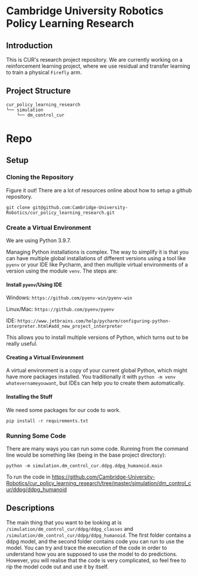 # Cambridge University Robotics Policy Learning Research

## Introduction

This is CUR's research project repository. We are currently working on a reinforcement learning project, where we use
residual and transfer learning to train a physical ```Firefly``` arm.

## Project Structure

```
cur_policy_learning_research
└── simulation
    └── dm_control_cur
```
# Repo
## Setup
### Cloning the Repository
Figure it out! There are a lot of resources online about how to setup a github repository.

```git clone git@github.com:Cambridge-University-Robotics/cur_policy_learning_research.git```
### Create a Virtual Environment
We are using Python 3.9.7.

Managing Python installations is complex. The way to simplify it is that you can have multiple global installations of different versions using a tool like ```pyenv``` or your IDE like Pycharm, and then multiple virtual environments of a version using the module ```venv```. The steps are:
#### Install ```pyenv```/Using IDE
Windows: ```https://github.com/pyenv-win/pyenv-win```

Linux/Mac: ```https://github.com/pyenv/pyenv```

IDE: ```https://www.jetbrains.com/help/pycharm/configuring-python-interpreter.html#add_new_project_interpreter```

This allows you to install multiple versions of Python, which turns out to be really useful. 
#### Creating a Virtual Environment
A virtual environment is a copy of your current global Python, which might have more packages installed. You traditionally it with ```python -m venv whatevernameyouwant```, but IDEs can help you to create them automatically.
#### Installing the Stuff
We need some packages for our code to work.

```pip install -r requirements.txt```
### Running Some Code
There are many ways you can run some code. Running from the command line would be something like (being in the base project directory):

```python -m simulation.dm_control_cur.ddpg.ddpg_humanoid.main```

To run the code in 
https://github.com/Cambridge-University-Robotics/cur_policy_learning_research/tree/master/simulation/dm_control_cur/ddpg/ddpg_humanoid

## Descriptions
The main thing that you want to be looking at is ```/simulation/dm_control_cur/ddpg/ddpg_classes``` and ```/simulation/dm_control_cur/ddpg/ddpg_humanoid```. The first folder contains a ddpg model, and the second folder contains code you can run to use the model. You can try and trace the execution of the code in order to understand how you are supposed to use the model to do predictions. However, you will realise that the code is very complicated, so feel free to rip the model code out and use it by itself.
